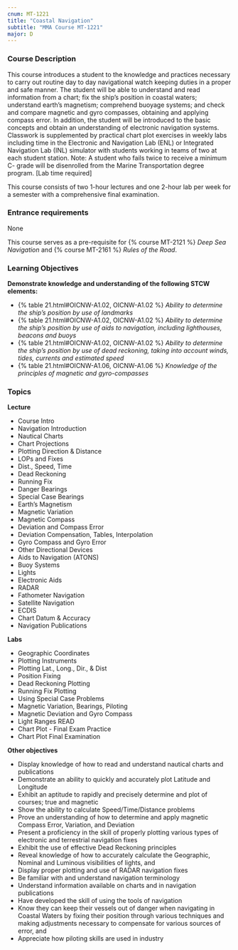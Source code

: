 ```yaml
---
cnum: MT-1221
title: "Coastal Navigation"
subtitle: "MMA Course MT-1221"
major: D
---
```


### Course Description

This course introduces a student to the knowledge and practices necessary to carry out routine day to day navigational watch keeping duties in a proper and safe manner.  The student will be able to understand and read information from a chart; fix the ship’s position in coastal waters; understand earth’s magnetism; comprehend buoyage systems; and check and compare magnetic and gyro compasses, obtaining and applying compass error.  In addition, the student will be introduced to the basic concepts and obtain an understanding of electronic navigation systems.  Classwork is supplemented by practical chart plot exercises in weekly labs including time in the Electronic and Navigation Lab (ENL) or Integrated Navigation Lab (INL) simulator with students working in teams of two at each student station.  Note:  A student who fails twice to receive a minimum C- grade will be disenrolled from the Marine Transportation degree program. [Lab time required]


This course consists of two 1-hour lectures and one 2-hour lab per week for a semester with a comprehensive final examination.

### Entrance requirements

None

This course serves as a pre-requisite for  {% course MT-2121 %} *Deep Sea Navigation* and  {% course MT-2161 %} *Rules of the Road*.


### Learning Objectives

**Demonstrate knowledge and understanding of the following STCW elements:**

* {% table 21.html#OICNW-A1.02, OICNW-A1.02 %} *Ability to determine the ship’s position by use of landmarks*
* {% table 21.html#OICNW-A1.02, OICNW-A1.02 %} *Ability to determine the ship’s position by use of aids to navigation, including lighthouses, beacons and buoys*
* {% table 21.html#OICNW-A1.02, OICNW-A1.02 %} *Ability to determine the ship’s position by use of dead reckoning, taking into account winds, tides, currents and estimated speed*
* {% table 21.html#OICNW-A1.06, OICNW-A1.06 %} *Knowledge of the principles of magnetic and gyro-compasses*


### Topics

**Lecture**

* Course Intro
* Navigation Introduction
* Nautical Charts
* Chart Projections
* Plotting Direction & Distance
* LOPs and Fixes
* Dist., Speed, Time
* Dead Reckoning
* Running Fix
* Danger Bearings
* Special Case Bearings
* Earth’s Magnetism
* Magnetic Variation
* Magnetic Compass
* Deviation and Compass Error
* Deviation Compensation, Tables, Interpolation
* Gyro Compass and Gyro Error
* Other Directional Devices
* Aids to Navigation (ATONS) 
* Buoy Systems
* Lights
* Electronic Aids
* RADAR
* Fathometer Navigation
* Satellite Navigation
* ECDIS
* Chart Datum & Accuracy
* Navigation Publications

**Labs**

* Geographic Coordinates 
* Plotting Instruments
* Plotting Lat., Long., Dir., & Dist
* Position Fixing
* Dead Reckoning Plotting
* Running Fix Plotting
* Using Special Case Problems
* Magnetic Variation, Bearings, Piloting
* Magnetic Deviation and Gyro Compass
* Light Ranges READ
* Chart Plot - Final Exam Practice 
* Chart Plot Final Examination


**Other objectives**


*  Display knowledge of how to read and understand nautical charts and publications
*  Demonstrate an ability to quickly and accurately plot Latitude and Longitude
*  Exhibit an aptitude to rapidly and precisely determine and plot of courses; true and magnetic
*  Show the ability to calculate Speed/Time/Distance problems
*  Prove an understanding of how to determine and apply magnetic Compass Error, Variation, and Deviation
*  Present a proficiency in the skill of properly plotting various types of electronic and terrestrial navigation fixes
*  Exhibit the use of effective Dead Reckoning principles
*  Reveal knowledge of how to accurately calculate the Geographic, Nominal and Luminous visibilities of lights, and
*  Display proper plotting and use of RADAR navigation fixes
*  Be familiar with and understand navigation terminology
*  Understand information available on charts and in navigation publications
*  Have developed the skill of using the tools of navigation
*  Know they can keep their vessels out of danger when navigating in Coastal Waters by fixing their position through various techniques and making adjustments necessary to compensate for various sources of error, and
*  Appreciate how piloting skills are used in industry





